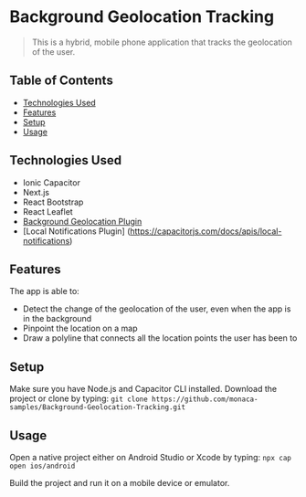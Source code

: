 # Background Geolocation Tracking
> This is a hybrid, mobile phone application that tracks the geolocation of the user.

## Table of Contents
* [Technologies Used](#technologies-used)
* [Features](#features)
* [Setup](#setup)
* [Usage](#usage)

## Technologies Used
- Ionic Capacitor
- Next.js
- React Bootstrap
- React Leaflet
- [Background Geolocation Plugin](https://github.com/capacitor-community/background-geolocation)
- [Local Notifications Plugin] (https://capacitorjs.com/docs/apis/local-notifications)

## Features
The app is able to:
- Detect the change of the geolocation of the user, even when the app is in the background
- Pinpoint the location on a map
- Draw a polyline that connects all the location points the user has been to

## Setup
Make sure you have Node.js and Capacitor CLI installed. Download the project or clone by typing:
`git clone https://github.com/monaca-samples/Background-Geolocation-Tracking.git`

## Usage
Open a native project either on Android Studio or Xcode by typing:
`npx cap open ios/android`

Build the project and run it on a mobile device or emulator.
